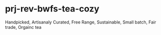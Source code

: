 # prj-rev-bwfs-tea-cozy

Handpicked, Artisanaly Curated, Free Range, Sustainable, Small batch, Fair trade, Orgainc tea

